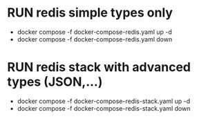 # RUN redis simple types only
- docker compose -f docker-compose-redis.yaml up -d
- docker compose -f docker-compose-redis.yaml down

# RUN redis stack with advanced types (JSON,...)
- docker compose -f docker-compose-redis-stack.yaml up -d
- docker compose -f docker-compose-redis-stack.yaml down